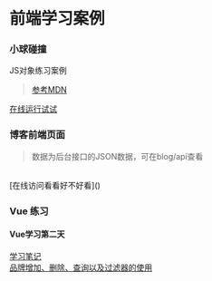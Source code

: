 # 前端学习案例

### 小球碰撞

JS对象练习案例

> [参考MDN](<https://developer.mozilla.org/zh-CN/docs/Learn/JavaScript/Objects/Object_building_practice>)

[在线运行试试](<https://massionter.com/FEStudy/balls/>)

### 博客前端页面
> 数据为后台接口的JSON数据，可在blog/api查看
<br>
[在线访问看看好不好看](<https://massionter.com/FEStudy/myblog/>)

### Vue 练习

#### Vue学习第二天
[学习笔记](https://massionter.com/posts/javascript/vue/Vue%E5%AD%A6%E4%B9%A0%E6%80%BB%E7%BB%93%E7%AC%AC%E4%BA%8C%E5%A4%A9)
<br>
[品牌增加、删除、查询以及过滤器的使用](https://massionter.com/FEStudy/vue/day201.html)

